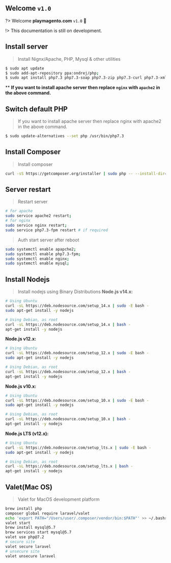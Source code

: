 ## Welcome `v1.0`
?> Welcome **playmagento.com** `v1.0` :100:

!> This documentation is still on development.
## Install server

> Install Nignx/Apache, PHP, Mysql & other utilities

```bash
$ sudo apt update
$ sudo add-apt-repository ppa:ondrej/php;
$ sudo apt install php7.3 php7.3-soap php7.3-zip php7.3-curl php7.3-xml php7.3-gd php7.3-intl php7.3-bcmath php7.3-mysql mysql-server php7.3-fpm nginx php7.3-mbstring git vim zip htop -y;
```
** **If you want to install apache server then replace `nginx` with `apache2` in the above command.**

## Switch default PHP

> If you want to install apache server then replace nginx with apache2 in the above command.
```bash
$ sudo update-alternatives --set php /usr/bin/php7.3
```

## Install Composer

> Install composer
```sh
curl -sS https://getcomposer.org/installer | sudo php -- --install-dir=/usr/local/bin --filename=composer;
```

## Server restart
> Restart server
```bash
# for apache
sudo service apache2 restart;
# for nginx
sudo service nginx restart;
sudo service php7.3-fpm restart # if required
```
> Auth start server after reboot
```bash
sudo systemctl enable apapche2;
sudo systemctl enable php7.3-fpm;
sudo systemctl enable nginx;
sudo systemctl enable mysql;
```

## Install Nodejs
> Install nodejs using Binary Distributions
**Node.js v14.x:**
```bash
# Using Ubuntu
curl -sL https://deb.nodesource.com/setup_14.x | sudo -E bash -
sudo apt-get install -y nodejs

# Using Debian, as root
curl -sL https://deb.nodesource.com/setup_14.x | bash -
apt-get install -y nodejs
```

**Node.js v12.x:**
```bash
# Using Ubuntu
curl -sL https://deb.nodesource.com/setup_12.x | sudo -E bash -
sudo apt-get install -y nodejs

# Using Debian, as root
curl -sL https://deb.nodesource.com/setup_12.x | bash -
apt-get install -y nodejs
```

**Node.js v10.x:**
```bash
# Using Ubuntu
curl -sL https://deb.nodesource.com/setup_10.x | sudo -E bash -
sudo apt-get install -y nodejs

# Using Debian, as root
curl -sL https://deb.nodesource.com/setup_10.x | bash -
apt-get install -y nodejs
```

**Node.js LTS (v12.x):**
```bash
# Using Ubuntu
curl -sL https://deb.nodesource.com/setup_lts.x | sudo -E bash -
sudo apt-get install -y nodejs

# Using Debian, as root
curl -sL https://deb.nodesource.com/setup_lts.x | bash -
apt-get install -y nodejs
```

## Valet(Mac OS)
> Valet for MacOS development platform
```bash
brew install php
composer global require laravel/valet
echo 'export PATH="/Users/user/.composer/vendor/bin:$PATH"' >> ~/.bashrc
valet start
brew install mysql@5.7
brew services start mysql@5.7
valet use php@7.2
# secure site
valet secure laravel
# unsecure site
valet unsecure laravel
```